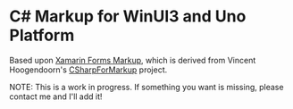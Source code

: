 # C# Markup for WinUI3 and Uno Platform

Based upon [Xamarin Forms Markup](https://github.com/xamarin/Xamarin.Forms/tree/5.0.0/Xamarin.Forms.Core/Markup), which is derived from Vincent Hoogendoorn's [CSharpForMarkup](https://github.com/VincentH-Net/CSharpForMarkup) project.

NOTE:  This is a work in progress.  If something you want is missing, please contact me and I'll add it!